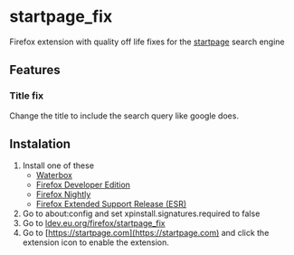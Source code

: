 # startpage_fix
Firefox extension with quality off life fixes for the [startpage](https://www.startpage.com) search engine

## Features
### Title fix
Change the title to include the search query like google does.


## Instalation
1. Install one of these
    * [Waterbox](https://waterfox.net/ ) 
    * [Firefox Developer Edition](https://www.mozilla.org/en-US/firefox/developer/)
    * [Firefox Nightly](https://www.mozilla.org/en-US/firefox/channel/desktop/#nightly)
    * [Firefox Extended Support Release (ESR)](https://www.mozilla.org/en-US/firefox/enterprise/)
2. Go to about:config and set xpinstall.signatures.required to false
3. Go to [ldev.eu.org/firefox/startpage_fix](ldev.eu.org/firefox/startpage_fix)
4. Go to [https://startpage.com](https://startpage.com) and click the extension icon to enable the extension.
